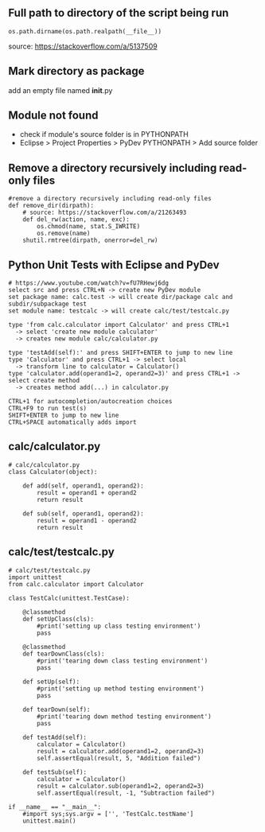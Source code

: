## Full path to directory of the script being run
    os.path.dirname(os.path.realpath(__file__))
source: https://stackoverflow.com/a/5137509

## Mark directory as package
add an empty file named __init__.py

## Module not found
* check if module's source folder is in PYTHONPATH
* Eclipse > Project Properties > PyDev PYTHONPATH > Add source folder

## Remove a directory recursively including read-only files
    #remove a directory recursively including read-only files
    def remove_dir(dirpath):
        # source: https://stackoverflow.com/a/21263493
        def del_rw(action, name, exc):
            os.chmod(name, stat.S_IWRITE)
            os.remove(name)
        shutil.rmtree(dirpath, onerror=del_rw)
        
## Python Unit Tests with Eclipse and PyDev
    # https://www.youtube.com/watch?v=fU7RHewj6dg
    select src and press CTRL+N -> create new PyDev module
    set package name: calc.test -> will create dir/package calc and subdir/subpackage test
    set module name: testcalc -> will create calc/test/testcalc.py

    type 'from calc.calculator import Calculator' and press CTRL+1
      -> select 'create new module calculator'
      -> creates new module calc/calculator.py

    type 'testAdd(self):' and press SHIFT+ENTER to jump to new line
    type 'Calculator' and press CTRL+1 -> select local
      -> transform line to calculator = Calculator()
    type 'calculator.add(operand1=2, operand2=3)' and press CTRL+1 -> select create method
      -> creates method add(...) in calculator.py

    CTRL+1 for autocompletion/autocreation choices
    CTRL+F9 to run test(s)
    SHIFT+ENTER to jump to new line
    CTRL+SPACE automatically adds import
    
## calc/calculator.py
    # calc/calculator.py
    class Calculator(object):

        def add(self, operand1, operand2):
            result = operand1 + operand2
            return result

        def sub(self, operand1, operand2):
            result = operand1 - operand2
            return result

## calc/test/testcalc.py
    # calc/test/testcalc.py
    import unittest
    from calc.calculator import Calculator

    class TestCalc(unittest.TestCase):

        @classmethod
        def setUpClass(cls):
            #print('setting up class testing environment')
            pass

        @classmethod
        def tearDownClass(cls):
            #print('tearing down class testing environment')
            pass

        def setUp(self):
            #print('setting up method testing environment')
            pass

        def tearDown(self):
            #print('tearing down method testing environment')
            pass

        def testAdd(self):
            calculator = Calculator()
            result = calculator.add(operand1=2, operand2=3)
            self.assertEqual(result, 5, "Addition failed")

        def testSub(self):
            calculator = Calculator()
            result = calculator.sub(operand1=2, operand2=3)
            self.assertEqual(result, -1, "Subtraction failed")

    if __name__ == "__main__":
        #import sys;sys.argv = ['', 'TestCalc.testName']
        unittest.main()
